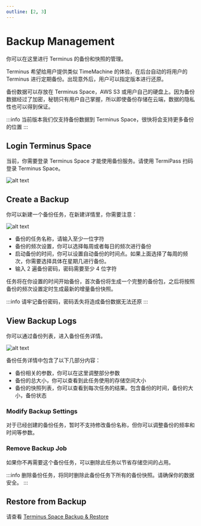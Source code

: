 ```yaml
---
outline: [2, 3]
---
```


# Backup Management

你可以在这里进行 Terminus 的备份和快照的管理。

Terminus 希望给用户提供类似 TimeMachine 的体验，在后台自动的将用户的 Terminus 进行定期备份。出现意外后，用户可以指定版本进行还原。

备份数据可以存放在 Terminus Space，AWS S3 或用户自己的硬盘上。因为备份数据经过了加密，秘钥只有用户自己掌握，所以即使备份存储在云端，数据的隐私性也可以得到保证。

:::info
当前版本我们仅支持备份数据到 Terminus Space，很快将会支持更多备份的位置
:::

## Login Terminus Space

当前，你需要登录 Terminus Space 才能使用备份服务。请使用 TermiPass 扫码登录 Terminus Space。

![alt text](/images/how-to/terminus/login_terminus_space.png)

## Create a Backup

你可以新建一个备份任务，在新建详情里，你需要注意：

![alt text](/images/how-to/terminus/create_a_backup.png)

- 备份的任务名称，请输入至少一位字符
- 备份的频次设置，你可以选择每周或者每日的频次进行备份
- 启动备份的时间，你可以设置自动备份的时间点。如果上面选择了每周的频次，你需要选择具体在星期几进行备份。
- 输入 2 遍备份密码，密码需要至少 4 位字符

任务将在你设置的时间开始备份，首次备份将生成一个完整的备份包，之后将按照备份的频次设置定时生成最新的增量备份快照。

:::info
请牢记备份密码，密码丢失将造成备份数据无法还原
:::

## View Backup Logs

你可以通过备份列表，进入备份任务详情。

![alt text](/images/how-to/terminus/view_backup_logs.png)

备份任务详情中包含了以下几部分内容：

- 备份相关的参数，你可以在这里调整部分参数
- 备份的总大小，你可以查看到此任务使用的存储空间大小
- 备份的快照列表，你可以查看到每次任务的结果。包含备份的时间，备份的大小，备份状态

### Modify Backup Settings

对于已经创建的备份任务，暂时不支持修改备份名称，但你可以调整备份的频率和时间等参数。

### Remove Backup Job

如果你不再需要这个备份任务，可以删除此任务以节省存储空间的占用。

:::info
删除备份任务，将同时删除此备份任务下所有的备份快照。请确保你的数据安全。
:::

## Restore from Backup

请查看 [Terminus Space Backup & Restore](/how-to/space/backup.md)
